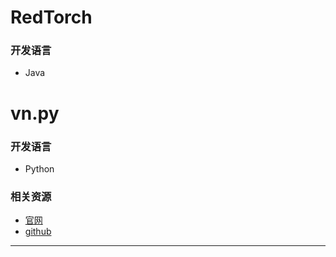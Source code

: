 # RedTorch
### 开发语言
- Java

# vn.py
### 开发语言
- Python

### 相关资源
- [官网](https://www.vnpy.com/)
- [github](https://github.com/vnpy/vnpy)
---
